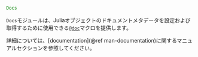 ```julia
Docs
```

`Docs`モジュールは、Juliaオブジェクトのドキュメントメタデータを設定および取得するために使用できる[`@doc`](@ref)マクロを提供します。

詳細については、[documentation](@ref man-documentation)に関するマニュアルセクションを参照してください。

